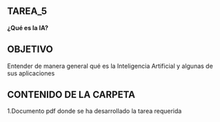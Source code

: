 ﻿## **TAREA_5**

**¿Qué es la IA?**

## OBJETIVO

Entender de manera general qué es la Inteligencia Artificial y algunas de sus aplicaciones


## CONTENIDO DE LA CARPETA

1.Documento pdf donde se ha desarrollado la tarea requerida







